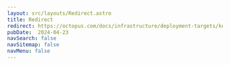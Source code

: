```yaml
---
layout: src/layouts/Redirect.astro
title: Redirect
redirect: https://octopus.com/docs/infrastructure/deployment-targets/kubernetes/kubernetes-api/
pubDate:  2024-04-23
navSearch: false
navSitemap: false
navMenu: false
---
```

